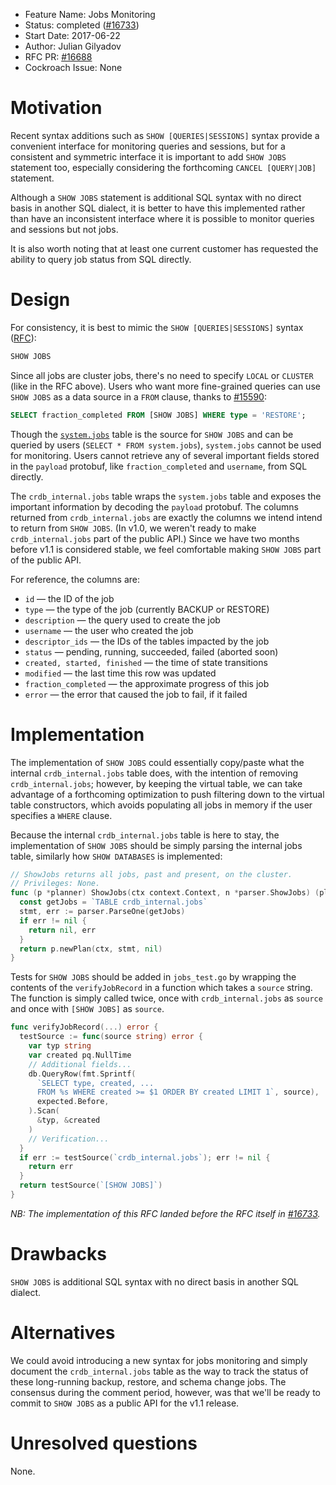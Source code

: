 - Feature Name: Jobs Monitoring
- Status: completed ([#16733](https://github.com/weisslj/cockroach/pull/16733))
- Start Date: 2017-06-22
- Author: Julian Gilyadov
- RFC PR: [#16688](https://github.com/weisslj/cockroach/pull/16688)
- Cockroach Issue: None

# Motivation

Recent syntax additions such as `SHOW [QUERIES|SESSIONS]` syntax provide a
convenient interface for monitoring queries and sessions, but for a consistent
and symmetric interface it is important to add `SHOW JOBS` statement too,
especially considering the forthcoming `CANCEL [QUERY|JOB]` statement.

Although a `SHOW JOBS` statement is additional SQL syntax with no direct basis
in another SQL dialect, it is better to have this implemented rather than have
an inconsistent interface where it is possible to monitor queries and sessions
but not jobs.

It is also worth noting that at least one current customer has requested the
ability to query job status from SQL directly.

# Design

For consistency, it is best to mimic the `SHOW [QUERIES|SESSIONS]` syntax
([RFC](20170505_monitoring_queries_and_sessions.md)):

```sql
SHOW JOBS
```

Since all jobs are cluster jobs, there's no need to specify `LOCAL` or `CLUSTER`
(like in the RFC above). Users who want more fine-grained queries can use `SHOW
JOBS` as a data source in a `FROM` clause, thanks to [#15590]:

```sql
SELECT fraction_completed FROM [SHOW JOBS] WHERE type = 'RESTORE';
```

Though the [`system.jobs`](20170215_system_jobs.md) table is the source for
`SHOW JOBS` and can be queried by users (`SELECT * FROM system.jobs`),
`system.jobs` cannot be used for monitoring. Users cannot retrieve any of
several important fields stored in the `payload` protobuf, like 
`fraction_completed` and `username`, from SQL directly.

The `crdb_internal.jobs` table wraps the `system.jobs` table and exposes the
important information by decoding the `payload` protobuf. The columns returned
from `crdb_internal.jobs` are exactly the columns we intend intend to return
from `SHOW JOBS`. (In v1.0, we weren't ready to make `crdb_internal.jobs` part
of the public API.) Since we have two months before v1.1 is considered
stable, we feel comfortable making `SHOW JOBS` part of the public API.

For reference, the columns are:

* `id` — the ID of the job
* `type` — the type of the job (currently BACKUP or RESTORE)
* `description` — the query used to create the job
* `username` — the user who created the job
* `descriptor_ids` — the IDs of the tables impacted by the job
* `status` — pending, running, succeeded, failed (aborted soon)
* `created, started, finished` — the time of state transitions
* `modified` — the last time this row was updated
* `fraction_completed` — the approximate progress of this job
* `error` — the error that caused the job to fail, if it failed

# Implementation

The implementation of `SHOW JOBS` could essentially copy/paste what the internal
`crdb_internal.jobs` table does, with the intention of removing
`crdb_internal.jobs`; however, by keeping the virtual table, we can take
advantage of a forthcoming optimization to push filtering down to the virtual
table constructors, which avoids populating all jobs in memory if the user
specifies a `WHERE` clause.

Because the internal `crdb_internal.jobs` table is here to stay, the
implementation of `SHOW JOBS` should be simply parsing the internal jobs table,
similarly how `SHOW DATABASES` is implemented:

```go
// ShowJobs returns all jobs, past and present, on the cluster.
// Privileges: None.
func (p *planner) ShowJobs(ctx context.Context, n *parser.ShowJobs) (planNode, error) {
  const getJobs = `TABLE crdb_internal.jobs`
  stmt, err := parser.ParseOne(getJobs)
  if err != nil {
    return nil, err
  }
  return p.newPlan(ctx, stmt, nil)
}
```

Tests for `SHOW JOBS` should be added in `jobs_test.go` by wrapping the contents
of the `verifyJobRecord` in a function which takes a `source` string. The
function is simply called twice, once with `crdb_internal.jobs` as `source` and
once with `[SHOW JOBS]` as `source`.

``` go
func verifyJobRecord(...) error {
  testSource := func(source string) error {
    var typ string
    var created pq.NullTime
    // Additional fields...
    db.QueryRow(fmt.Sprintf(
      `SELECT type, created, ...
      FROM %s WHERE created >= $1 ORDER BY created LIMIT 1`, source),
      expected.Before,
    ).Scan(
      &typ, &created
    )
    // Verification...
  }
  if err := testSource(`crdb_internal.jobs`); err != nil {
    return err
  }
  return testSource(`[SHOW JOBS]`)
}
```

*NB: The implementation of this RFC landed before the RFC itself in [#16733].*

# Drawbacks

`SHOW JOBS` is additional SQL syntax with no direct basis in another SQL
dialect.

# Alternatives

We could avoid introducing a new syntax for jobs monitoring and simply document
the `crdb_internal.jobs` table as the way to track the status of these
long-running backup, restore, and schema change jobs. The consensus during the
comment period, however, was that we'll be ready to commit to `SHOW JOBS` as a
public API for the v1.1 release.

# Unresolved questions

None.

[#15590]: https://github.com/weisslj/cockroach/pull/15590
[#16733]: https://github.com/weisslj/cockroach/pull/16733

